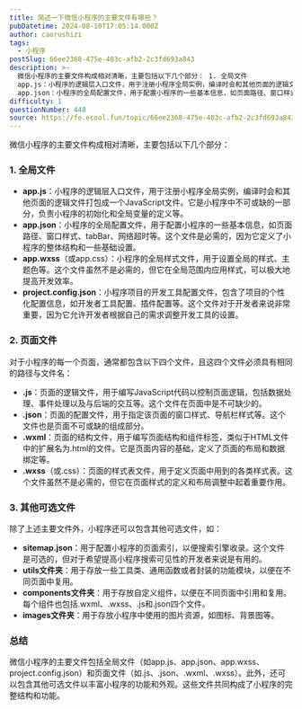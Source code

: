 ```yaml
---
title: 简述一下微信小程序的主要文件有哪些？
pubDatetime: 2024-08-10T17:05:14.000Z
author: caorushizi
tags:
  - 小程序
postSlug: 66ee2368-475e-403c-afb2-2c3fd693a843
description: >-
  微信小程序的主要文件构成相对清晰，主要包括以下几个部分： 1. 全局文件
  app.js：小程序的逻辑层入口文件，用于注册小程序全局实例，编译时会和其他页面的逻辑文件打包成一个JavaScript文件。它是小程序中不可或缺的一部分，负责小程序的初始化和全局变量的定义等。
  app.json：小程序的全局配置文件，用于配置小程序的一些基本信息，如页面路径、窗口样式、tabBar、网络超时等。这个文件是必
difficulty: 1
questionNumber: 448
source: https://fe.ecool.fun/topic/66ee2368-475e-403c-afb2-2c3fd693a843
---
```


微信小程序的主要文件构成相对清晰，主要包括以下几个部分：

### 1. 全局文件

- **app.js**：小程序的逻辑层入口文件，用于注册小程序全局实例，编译时会和其他页面的逻辑文件打包成一个JavaScript文件。它是小程序中不可或缺的一部分，负责小程序的初始化和全局变量的定义等。
- **app.json**：小程序的全局配置文件，用于配置小程序的一些基本信息，如页面路径、窗口样式、tabBar、网络超时等。这个文件是必需的，因为它定义了小程序的整体结构和一些基础设置。
- **app.wxss**（或app.css）：小程序的全局样式文件，用于设置全局的样式、主题色等。这个文件虽然不是必需的，但它在全局范围内应用样式，可以极大地提高开发效率。
- **project.config.json**：小程序项目的开发工具配置文件，包含了项目的个性化配置信息，如开发者工具配置、插件配置等。这个文件对于开发者来说非常重要，因为它允许开发者根据自己的需求调整开发工具的设置。

### 2. 页面文件

对于小程序的每一个页面，通常都包含以下四个文件，且这四个文件必须具有相同的路径与文件名：

- **.js**：页面的逻辑文件，用于编写JavaScript代码以控制页面逻辑，包括数据处理、事件处理以及与后端的交互等。这个文件在页面中是不可缺少的。
- **.json**：页面的配置文件，用于指定该页面的窗口样式、导航栏样式等。这个文件也是页面不可或缺的组成部分。
- **.wxml**：页面的结构文件，用于编写页面结构和组件标签，类似于HTML文件中的扩展名为.html的文件。它是页面内容的基础，定义了页面的布局和数据绑定等。
- **.wxss**（或.css）：页面的样式表文件，用于定义页面中用到的各类样式表。这个文件虽然不是必需的，但它在页面样式的定义和布局调整中起着重要作用。

### 3. 其他可选文件

除了上述主要文件外，小程序还可以包含其他可选文件，如：

- **sitemap.json**：用于配置小程序的页面索引，以便搜索引擎收录。这个文件是可选的，但对于希望提高小程序搜索可见性的开发者来说是有用的。
- **utils文件夹**：用于存放一些工具类、通用函数或者封装的功能模块，以便在不同页面中复用。
- **components文件夹**：用于存放自定义组件，以便在不同页面中引用和复用。每个组件也包括.wxml、.wxss、.js和.json四个文件。
- **images文件夹**：用于存放小程序中使用的图片资源，如图标、背景图等。

### 总结

微信小程序的主要文件包括全局文件（如app.js、app.json、app.wxss、project.config.json）和页面文件（如.js、.json、.wxml、.wxss）。此外，还可以包含其他可选文件以丰富小程序的功能和外观。这些文件共同构成了小程序的完整结构和功能。
